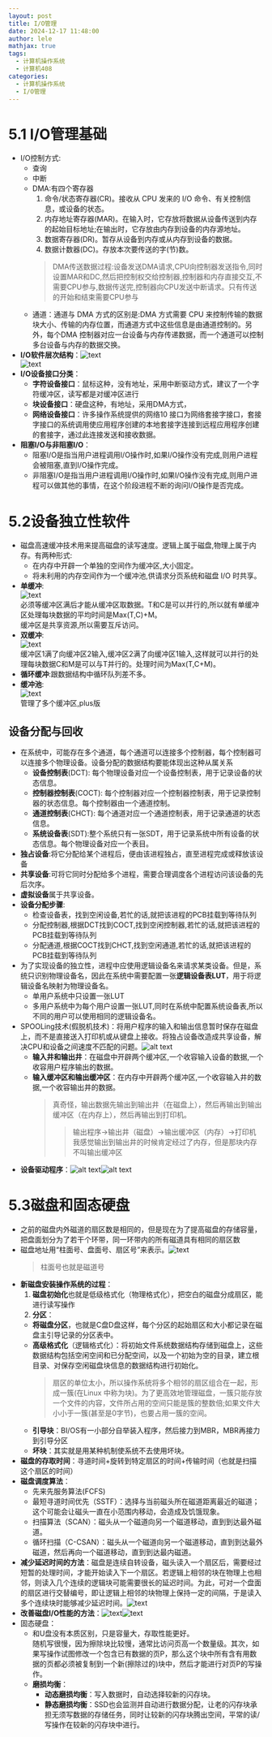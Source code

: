 ```yaml
---
layout: post
title: I/O管理
date: 2024-12-17 11:48:00
author: lele
mathjax: true
tags:
  - 计算机操作系统
  - 计算机408
categories:
  - 计算机操作系统
  - I/O管理
---
```

# 5.1 I/O管理基础
- I/O控制方式:
  - 查询
  - 中断
  - DMA:有四个寄存器<br>
    1. 命令/状态寄存器(CR)。接收从 CPU 发来的 I/O 命令、有关控制信息，或设备的状态。
    2. 内存地址寄存器(MAR)。在输入时，它存放将数据从设备传送到内存的起始目标地址;在输出时，它存放由内存到设备的内存源地址。
    3.  数据寄存器(DR)。暂存从设备到内存或从内存到设备的数据。
    4.  数据计数器(DC)。存放本次要传送的字(节)数。
    >DMA传送数据过程:设备发送DMA请求,CPU向控制器发送指令,同时设置MAR和DC,然后把控制权交给控制器,控制器和内存直接交互,不需要CPU参与,数据传送完,控制器向CPU发送中断请求。只有传送的开始和结束需要CPU参与
  - 通道：通道与 DMA 方式的区别是:DMA 方式需要 CPU 来控制传输的数据块大小、传输的内存位置，而通道方式中这些信息是由通道控制的。另外，每个DMA 控制器对应一台设备与内存传递数据，而一个通道可以控制多台设备与内存的数据交换。 
- **I/O软件层次结构**：![text](../img/in-post/Snipaste_2024-12-17_16-53-38.png)<br>![text](../img/in-post/Snipaste_2024-12-17_17-02-36.png)
- **I/O设备接口分类**：
  - **字符设备接口**：鼠标这种，没有地址，采用中断驱动方式，建议了一个字符缓冲区，读写都是对缓冲区进行
  - **块设备接口**：硬盘这种，有地址，采用DMA方式，
  - **网络设备接口**：许多操作系统提供的网络10 接口为网络套接字接口，套接字接口的系统调用使应用程序创建的本地套接字连接到远程应用程序创建的套接字，通过此连接发送和接收数据。
- **阻塞I/O与非阻塞I/O**：
  - 阻塞I/O是指当用户进程调用I/O操作时,如果I/O操作没有完成,则用户进程会被阻塞,直到I/O操作完成。
  - 非阻塞I/O是指当用户进程调用I/O操作时,如果I/O操作没有完成,则用户进程可以做其他的事情，在这个阶段进程不断的询问I/O操作是否完成。
# 5.2设备独立性软件
- 磁盘高速缓冲技术用来提高磁盘的读写速度。逻辑上属于磁盘,物理上属于内存。有两种形式:
  - 在内存中开辟一个单独的空间作为缓冲区,大小固定。
  - 将未利用的内存空间作为一个缓冲池,供请求分页系统和磁盘 I/O 时共享。
- **单缓冲**:<br>![text](../img/in-post/Snipaste_2024-12-21_09-22-40.png)<br>必须等缓冲区满后才能从缓冲区取数据。T和C是可以并行的,所以就有单缓冲区处理每块数据的平均时间是Max(T,C)+M。<br>缓冲区是共享资源,所以需要互斥访问。
- **双缓冲**:<br>![text](../img/in-post/Snipaste_2024-12-21_09-27-35.png)<br>缓冲区1满了向缓冲区2输入,缓冲区2满了向缓冲区1输入,这样就可以并行的处理每块数据C和M是可以与T并行的。处理时间为Max(T,C+M)。
- **循环缓冲**:跟数据结构中循环队列差不多。
- **缓冲池**:<br>![text](../img/in-post/Snipaste_2024-12-21_09-39-22.png)<br>管理了多个缓冲区,plus版
## 设备分配与回收
- 在系统中，可能存在多个通道，每个通道可以连接多个控制器，每个控制器可以连接多个物理设备。设备分配的数据结构要能体现出这种从属关系
  - **设备控制表**(DCT): 每个物理设备对应一个设备控制表，用于记录设备的状态信息。
  - **控制器控制表**(COCT): 每个控制器对应一个控制器控制表，用于记录控制器的状态信息。每个控制器由一个通道控制。
  - **通道控制表**(CHCT): 每个通道对应一个通道控制表，用于记录通道的状态信息。
  - **系统设备表**(SDT):整个系统只有一张SDT，用于记录系统中所有设备的状态信息。每个物理设备对应一个表目。
- **独占设备**:将它分配给某个进程后，便由该进程独占，直至进程完成或释放该设备
- **共享设备**:可将它同时分配给多个进程，需要合理调度各个进程访问该设备的先后次序。
- **虚拟设备**属于共享设备。
- **设备分配步骤**:
  - 检查设备表，找到空闲设备,若忙的话,就把该进程的PCB挂载到等待队列
  - 分配控制器,根据DCT找到COCT,找到空闲控制器,若忙的话,就把该进程的PCB挂载到等待队列
  - 分配通道,根据COCT找到CHCT,找到空闲通道,若忙的话,就把该进程的PCB挂载到等待队列
- 为了实现设备的独立性，进程中应使用逻辑设备名来请求某类设备。但是，系统只识别物理设备名，因此在系统中需要配置一张**逻辑设备表LUT**，用于将逻辑设备名映射为物理设备名。
  - 单用户系统中只设置一张LUT
  - 多用户系统中为每个用户设置一张LUT,同时在系统中配置系统设备表,所以不同的用户可以使用相同的逻辑设备名。
- SPOOLing技术(假脱机技术)：将用户程序的输入和输出信息暂时保存在磁盘上，而不是直接送入打印机或从键盘上接收。将独占设备改造成共享设备，解决CPU和设备之间速度不匹配的问题。![alt text](../img/in-post/Snipaste_2024-12-23_15-54-44.png)
  - **输入井和输出井**：在磁盘中开辟两个缓冲区,一个收容输入设备的数据,一个收容用户程序输出的数据。
  - **输入缓冲区和输出缓冲区**：在内存中开辟两个缓冲区,一个收容输入井的数据,一个收容输出井的数据。
    > 真奇怪，输出数据先输出到输出井（在磁盘上），然后再输出到输出缓冲区（在内存上），然后再输出到打印机。
    >> 输出程序->输出井（磁盘）->输出缓冲区（内存）->打印机<br>我感觉输出到输出井的时候肯定经过了内存，但是那块内存不叫输出缓冲区
- **设备驱动程序**：![alt text](../img/in-post/Snipaste_2024-12-23_16-04-25.png)![alt text](../img/in-post/Snipaste_2024-12-23_16-05-04.png)
# 5.3磁盘和固态硬盘
- 之前的磁盘内外磁道的扇区数是相同的，但是现在为了提高磁盘的存储容量，把盘面划分为了若干个环带，同一环带内的所有磁道具有相同的扇区数
- 磁盘地址用“柱面号、盘面号、扇区号”来表示。![text](../img/in-post/Snipaste_2024-12-23_16-11-14.png)
  > 柱面号也就是磁道号
- **新磁盘安装操作系统的过程**：
  1. **磁盘初始化**也就是低级格式化（物理格式化），把空白的磁盘分成扇区，能进行读写操作
  2. **分区**：
    - **将磁盘分区**，也就是C盘D盘这样，每个分区的起始扇区和大小都记录在磁盘主引导记录的分区表中。
    - **高级格式化**（逻辑格式化）：将初始文件系统数据结构存储到磁盘上，这些数据结构包括空闲空间和已分配空间，以及一个初始为空的目录，建立根目录、对保存空闲磁盘块信息的数据结构进行初始化。
      > 扇区的单位太小，所以操作系统将多个相邻的扇区组合在一起，形成一簇(在Linux 中称为块)。为了更高效地管理磁盘，一簇只能存放一个文件的内容，文件所占用的空间只能是簇的整数倍;如果文件大小小于一簇(甚至是0字节)，也要占用一簇的空间。
    - **引导块**：BI/OS有一小部分自举装入程序，然后接力到MBR，MBR再接力到引导分区
    - **坏块**：其实就是用某种机制使系统不去使用坏块。
- **磁盘的存取时间**：寻道时间+旋转到特定扇区的时间+传输时间（也就是扫描这个扇区的时间）
- **磁盘调度算法**：
  - 先来先服务算法(FCFS)
  - 最短寻道时间优先（SSTF）：选择与当前磁头所在磁道距离最近的磁道；这个可能会让磁头一直在小范围内移动，会造成及饥饿现象。
  - 扫描算法（SCAN）：磁头从一个磁道向另一个磁道移动，直到到达最外磁道。
  - 循环扫描（C-CSAN）：磁头从一个磁道向另一个磁道移动，直到到达最外磁道，然后再向一个磁道移动，直到到达最内磁道。
- **减少延迟时间的方法**：磁盘是连续自转设备，磁头读入一个扇区后，需要经过短暂的处理时间，才能开始读入下一个扇区。若逻辑上相邻的块在物理上也相邻，则读入几个连续的逻辑块可能需要很长的延迟时间。为此，可对一个盘面的扇区进行交替编号，即让逻辑上相邻的块物理上保持一定的间隔，于是读入多个连续块时能够减少延迟时间。![text](../img/in-post/Snipaste_2024-12-23_16-51-06.png)
- **改善磁盘I/O性能的方法**：![text](../img/in-post/Snipaste_2024-12-23_16-52-29.png)![text](../img/in-post/Snipaste_2024-12-23_16-53-07.png)
- 固态硬盘：
  - 和U盘没有本质区别，只是容量大，存取性能更好。<br>随机写很慢，因为擦除块比较慢，通常比访问页高一个数量级。其次，如果写操作试图修改一个包含已有数据的页P，那么这个块中所有含有用数据的页都必须被复制到一个新(擦除过的)块中，然后才能进行对页P的写操作。
  - **磨损均衡**：
    - **动态磨损均衡**：写入数据时，自动选择较新的闪存块。
    - **静态磨损均衡**：SSD也会监测并自动进行数据分配，让老的闪存块承担无须写数据的存储任务，同时让较新的闪存块腾出空间，平常的读/写操作在较新的闪存块中进行。

